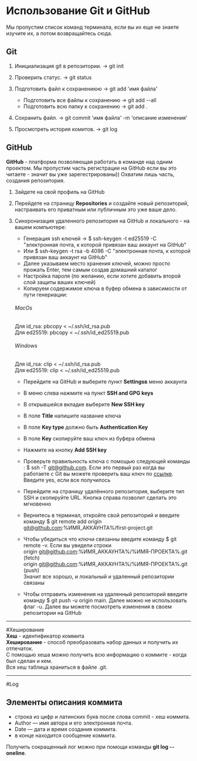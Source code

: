 # Использование Git и GitHub
Мы пропустим список команд терминала, если вы их еще не знаете изучите их, а потом возвращайтесь сюда.

## Git
1. Инициализация git в репозитории. -> git init
2. Проверить статус. -> git status
3. Подготовить файл к сохранениюю -> git add 'имя файла'
  
     + Подготовить все файлы к сохранению -> git add --all
     + Подготовить всю папку к сохранению -> git add . 

4. Сохранить файл. -> git commit 'имя файла' -m 'описание изменения'
5. Просмотреть история комитов. -> git log

## GitHub
**GitHub** - платформа позволяющая работать в команде над одним проектом.
Мы пропустим часть регистрации на GitHub если вы это читаете - значит вы уже зарегестрированы))
Охватим лишь часть, создания репозитория.
1. Зайдете на свой профиль на GitHub
2. Перейдете на страницу **Repositories** и создайте новый репозиторий, настраивать его приватным или публичным это уже ваше дело.
3. Синхронизация удаленного репозитория на GitHub и локального - на вашем компьютере:
  
     + Генерация ssh ключей -> $ ssh-keygen -t ed25519 -C "электронная почта, к которой привязан ваш аккаунт на GitHub"  
     + Или $ ssh-keygen -t rsa -b 4096 -C "электронная почта, к которой привязан ваш аккаунт на GitHub"   
     + Далее указываем место хранения ключей, можно просто прожать Enter, тем самым создав домашний каталог  
     + Настройка пароля (по желанию, если хотите добавить второй слой защиты ваших ключей)  
     + Копируем содержимое ключа в буфер обмена в зависимости от пути генериации:
     ###### MacOs
     Для id_rsa: pbcopy < ~/.ssh/id_rsa.pub  
     Для ed25519: pbcopy < ~/.ssh/id_ed25519.pub  
     ###### Windows
     Для id_rsa: clip < ~/.ssh/id_rsa.pub  
     Для ed25519: clip < ~/.ssh/id_ed25519.pub  



     + Перейдите на GitHub и выберите пункт **Settingsв** меню аккаунта  
     + В меню слева нажмите на пункт **SSH and GPG keys**  
     + В открывшейся вкладке выберите **New SSH key**  
     + В поле **Title** напишите название ключа  
     + В поле **Key type** должно быть **Authentication Key**  
     + В поле **Key** скопируйте ваш ключ из буфера обмена  
     + Нажмите на кнопку **Add SSH key**  
     + Проверьте правильность ключа с помощью следующей команды : $ ssh -T git@github.com. Если это первый раз когда вы работаете с Git вы можете проверить ваш ключ по [ссылке](https://docs.github.com/en/authentication/keeping-your-account-and-data-secure/githubs-ssh-key-fingerprints). Введите yes, если все получилось  



     + Перейдите на страницу удалённого репозитория, выберите тип SSH и скопируйте URL. Кнопка справа позволит сделать это мгновенно  
     + Вернитесь в терминал, откройте свой репозиторий и введите команду $ git remote add origin git@github.com:%ИМЯ_АККАУНТА%/first-project.git  
     + Чтобы убедиться что ключи связанны введите команду $ git remote -v. Если вы увидели строки  
         origin    git@github.com:%ИМЯ_АККАУНТА%/%ИМЯ-ПРОЕКТА%.git (fetch)  
         origin    git@github.com:%ИМЯ_АККАУНТА%/%ИМЯ-ПРОЕКТА%.git (push)  
       Значит все хорошо, и локальный и удаленный репозитории связаны  
     + Чтобы отправить изменения на удаленный репозиторий введите команду $ git push -u origin main. Далее можно не использовать флаг -u. Далее вы можете посмотреть изменения в своем репозитории на GitHub  

---

#Хеширование  
**Хеш** - идентификатор коммита  
**Хеширование** - способ преобразовать набор данных и получить их отпечаток.  
С помощью хеша можно получить всю информацию о коммите - когда был сделан и кем.  
Вся хеш таблица храниться в файле .git. 

---

#Log  
## Элементы описания коммита  

+ строка из цифр и латинских букв после слова commit - хеш коммита.  
+ Author — имя автора и его электронная почта.  
+ Date — дата и время создания коммита.  
+ в конце находится сообщение коммита.  

Получить сокращенный лог можно при помощи команды **git log --oneline**.
























